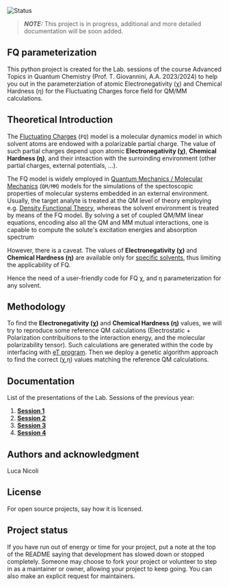 ![Status](https://img.shields.io/badge/Status-Work_in_Progress-yellow)
> **_NOTE:_**  This project is in progress, additional and more detailed documentation will be soon added.


## FQ parameterization
This python project is created for the Lab. sessions of the course Advanced Topics in Quantum Chemistry (Prof. T. Giovannini, A.A. 2023/2024) to help you out in the parameterziation of atomic Electronegativity (χ) and Chemical Hardness (η) for the Fluctuating Charges force field for QM/MM calculations.

## Theoretical Introduction
The [Fluctuating Charges](https://pubs.aip.org/aip/jcp/article/101/7/6141/166365/Dynamical-fluctuating-charge-force-fields) (`FQ`) model is a molecular dynamics model in which solvent atoms are endowed with a polarizable partial charge. 
The value of such partial charges depend upon atomic **Electronegativity (χ)**, **Chemical Hardness (η)**, and their inteaction with the surroinding environment (other partial charges, external potentials, ...).

The FQ model is widely employed in [Quantum Mechanics / Molecular Mechanics](https://pubs.aip.org/aip/jcp/article/157/21/214101/2842082/Assessing-the-quality-of-QM-MM-approaches-to) (`QM/MM`) models for the simulations of the spectoscopic properties of molecular systems embedded in an external environment.
Usually, the target analyte is treated at the QM level of theory employing e.g. [Density Functional Theory](https://en.wikipedia.org/wiki/Density_functional_theory), whereas the solvent environment is treated by means of the FQ model. 
By solving a set of coupled QM/MM linear equations, encoding also all the QM and MM mutual interactions, one is capable to compute the solute's excitation energies and absorption spectrum

However, there is a caveat. 
The values of **Electronegativity (χ)** and **Chemical Hardness (η)** are available only for [specific solvents](https://pubs.acs.org/doi/full/10.1021/acs.jctc.1c00763), thus limiting the applicability of FQ.

Hence the need of a user-friendly code for FQ χ, and η parameterization for any solvent.

## Methodology
To find the  **Electronegativity (χ)** and **Chemical Hardness (η)** values, we will try to reproduce some reference QM calculations (Electrostatic + Polarization contribuitions to the interaction energy, and the molecular polarizability tensor).
Such calculations are generated within the code by interfacing with [eT program](https://etprogram.org/).
Then we deploy a genetic algorithm approach to find the correct (χ,η) values matching the reference QM calculations.

## Documentation
List of the presentations of the Lab. Sessions of the previous year:
1. [**Session 1**](https://github.com/nicoli-luca/fq_parameterization/blob/main/docs/Session_1.pdf)
3. [**Session 2**](https://github.com/nicoli-luca/fq_parameterization/blob/main/docs/Session_2.pdf)
4. [**Session 3**](https://github.com/nicoli-luca/fq_parameterization/blob/main/docs/Session_3.pdf)
5. [**Session 4**](https://github.com/nicoli-luca/fq_parameterization/blob/main/docs/Session_4.pdf)

## Authors and acknowledgment
Luca Nicoli

## License
For open source projects, say how it is licensed.

## Project status
If you have run out of energy or time for your project, put a note at the top of the README saying that development has slowed down or stopped completely. Someone may choose to fork your project or volunteer to step in as a maintainer or owner, allowing your project to keep going. You can also make an explicit request for maintainers.
